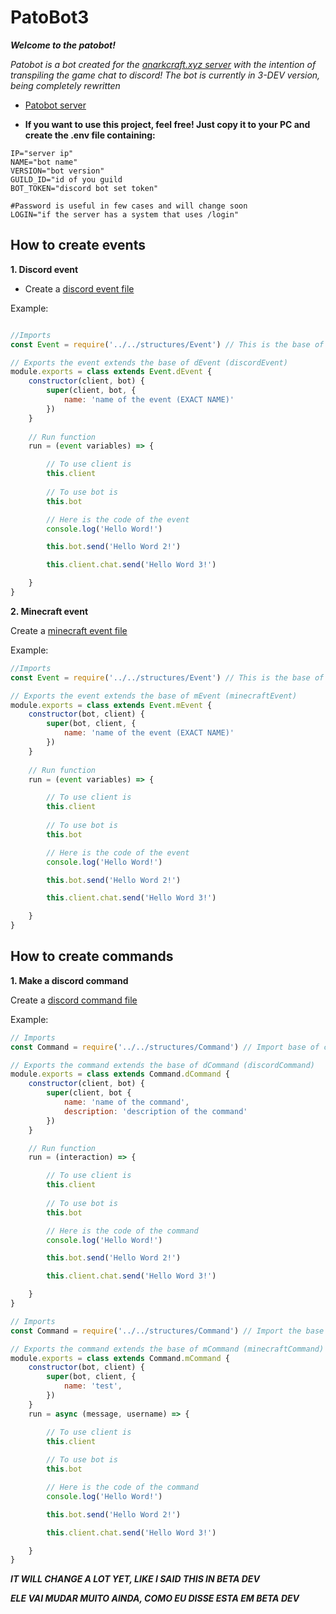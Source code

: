 # PatoBot3
 
***Welcome to the patobot!***

*Patobot is a bot created for the [anarkcraft.xyz server](https://discord.gg/sjBqmUFrx5)
with the intention of transpiling the game chat to discord!
The bot is currently in 3-DEV version, being completely rewritten*

- [Patobot server](https://discord.gg/gvN6RxxQ2y)

- **If you want to use this project, feel free!
Just copy it to your PC and create the .env file containing:**

```env
IP="server ip"
NAME="bot name"
VERSION="bot version"
GUILD_ID="id of you guild
BOT_TOKEN="discord bot set token"

#Password is useful in few cases and will change soon
LOGIN="if the server has a system that uses /login"
```

## How to create events

**1. Discord event**

- Create a [discord event file](src/events/discord/)

Example:

```js

//Imports
const Event = require('../../structures/Event') // This is the base of event

// Exports the event extends the base of dEvent (discordEvent)
module.exports = class extends Event.dEvent {
    constructor(client, bot) {
        super(client, bot, {
            name: 'name of the event (EXACT NAME)'
        })
    }
    
    // Run function
    run = (event variables) => {

        // To use client is
        this.client
        
        // To use bot is
        this.bot

        // Here is the code of the event
        console.log('Hello Word!')

        this.bot.send('Hello Word 2!') 

        this.client.chat.send('Hello Word 3!')

    }
}
```


**2. Minecraft event**

Create a [minecraft event file](src/events/minecraft/)

Example:

```js
//Imports
const Event = require('../../structures/Event') // This is the base of event

// Exports the event extends the base of mEvent (minecraftEvent)
module.exports = class extends Event.mEvent {
    constructor(bot, client) {
        super(bot, client, {
            name: 'name of the event (EXACT NAME)'
        })
    }
    
    // Run function
    run = (event variables) => {

        // To use client is
        this.client
        
        // To use bot is
        this.bot

        // Here is the code of the event
        console.log('Hello Word!')

        this.bot.send('Hello Word 2!') 

        this.client.chat.send('Hello Word 3!')

    }
}

```
## How to create commands

**1. Make a discord command**

Create a [discord command file](/src//commands/discord/)

Example:

```js
// Imports
const Command = require('../../structures/Command') // Import base of commands

// Exports the command extends the base of dCommand (discordCommand)
module.exports = class extends Command.dCommand { 
    constructor(client, bot) {
        super(client, bot {
            name: 'name of the command',
            description: 'description of the command'
        })
    }

    // Run function
    run = (interaction) => {

        // To use client is
        this.client
        
        // To use bot is
        this.bot

        // Here is the code of the command
        console.log('Hello Word!')

        this.bot.send('Hello Word 2!') 

        this.client.chat.send('Hello Word 3!')

    }
}
```

```js
// Imports
const Command = require('../../structures/Command') // Import the base of command

// Exports the command extends the base of mCommand (minecraftCommand)
module.exports = class extends Command.mCommand {
    constructor(bot, client) {
        super(bot, client, {
            name: 'test',
        })
    }
    run = async (message, username) => {

        // To use client is
        this.client
        
        // To use bot is
        this.bot

        // Here is the code of the command
        console.log('Hello Word!')

        this.bot.send('Hello Word 2!') 

        this.client.chat.send('Hello Word 3!')

    }
}
```


***IT WILL CHANGE A LOT YET, LIKE I SAID THIS IN BETA DEV***

***ELE VAI MUDAR MUITO AINDA, COMO EU DISSE ESTA EM BETA DEV***
